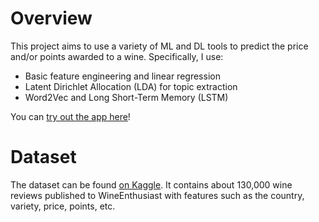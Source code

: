 # Overview
This project aims to use a variety of ML and DL tools to predict the price and/or points awarded to a wine.
Specifically, I use:
* Basic feature engineering and linear regression
* Latent Dirichlet Allocation (LDA) for topic extraction
* Word2Vec and Long Short-Term Memory (LSTM)

You can [try out the app here](https://elizabeth-oda-sommelier-says-app-e802xr.streamlit.app/)!

# Dataset
The dataset can be found [on Kaggle](https://www.kaggle.com/mysarahmadbhat/wine-tasting). It contains about 130,000 wine reviews published to WineEnthusiast with features such as the country, variety, price, points, etc.
